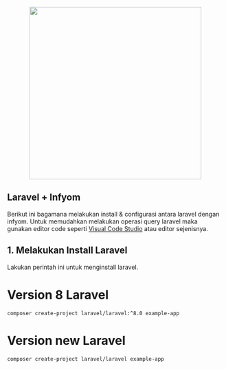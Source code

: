 <p align="center"><a href="https://laravel.com" target="_blank"><img src="https://raw.githubusercontent.com/laravel/art/master/logo-lockup/5%20SVG/2%20CMYK/1%20Full%20Color/laravel-logolockup-cmyk-red.svg" width="400"></a></p>

## Laravel + Infyom

Berikut ini bagamana melakukan install & configurasi antara laravel dengan infyom. Untuk memudahkan melakukan operasi query laravel maka gunakan editor code seperti [Visual Code Studio](https://code.visualstudio.com/) atau editor sejenisnya.

## 1. Melakukan Install Laravel

Lakukan perintah ini untuk menginstall laravel.

# Version 8 Laravel
```
composer create-project laravel/laravel:^8.0 example-app
```
# Version new Laravel
```
composer create-project laravel/laravel example-app
```
